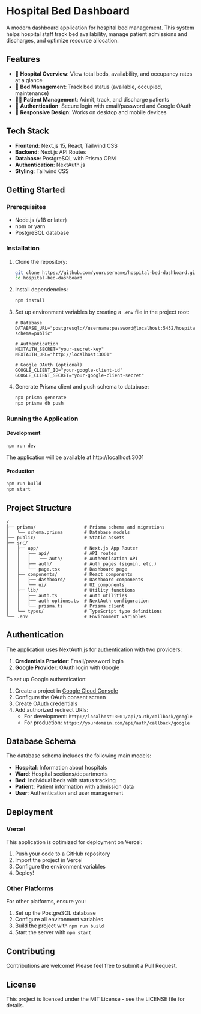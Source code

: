 # Hospital Bed Dashboard

A modern dashboard application for hospital bed management. This system helps hospital staff track bed availability, manage patient admissions and discharges, and optimize resource allocation.

## Features

- 🏥 **Hospital Overview**: View total beds, availability, and occupancy rates at a glance
- 🛌 **Bed Management**: Track bed status (available, occupied, maintenance)
- 👨‍⚕️ **Patient Management**: Admit, track, and discharge patients
- 🔑 **Authentication**: Secure login with email/password and Google OAuth
- 📱 **Responsive Design**: Works on desktop and mobile devices

## Tech Stack

- **Frontend**: Next.js 15, React, Tailwind CSS
- **Backend**: Next.js API Routes
- **Database**: PostgreSQL with Prisma ORM
- **Authentication**: NextAuth.js
- **Styling**: Tailwind CSS

## Getting Started

### Prerequisites

- Node.js (v18 or later)
- npm or yarn
- PostgreSQL database

### Installation

1. Clone the repository:
   ```bash
   git clone https://github.com/yourusername/hospital-bed-dashboard.git
   cd hospital-bed-dashboard
   ```

2. Install dependencies:
   ```bash
   npm install
   ```

3. Set up environment variables by creating a `.env` file in the project root:
   ```
   # Database
   DATABASE_URL="postgresql://username:password@localhost:5432/hospital_dashboard?schema=public"
   
   # Authentication
   NEXTAUTH_SECRET="your-secret-key"
   NEXTAUTH_URL="http://localhost:3001"
   
   # Google OAuth (optional)
   GOOGLE_CLIENT_ID="your-google-client-id"
   GOOGLE_CLIENT_SECRET="your-google-client-secret"
   ```

4. Generate Prisma client and push schema to database:
   ```bash
   npx prisma generate
   npx prisma db push
   ```

### Running the Application

#### Development

```bash
npm run dev
```

The application will be available at http://localhost:3001

#### Production

```bash
npm run build
npm start
```

## Project Structure

```
/
├── prisma/                  # Prisma schema and migrations
│   └── schema.prisma        # Database models
├── public/                  # Static assets
├── src/
│   ├── app/                 # Next.js App Router
│   │   ├── api/             # API routes
│   │   │   └── auth/        # Authentication API
│   │   ├── auth/            # Auth pages (signin, etc.)
│   │   └── page.tsx         # Dashboard page
│   ├── components/          # React components
│   │   ├── dashboard/       # Dashboard components
│   │   └── ui/              # UI components
│   ├── lib/                 # Utility functions
│   │   ├── auth.ts          # Auth utilities
│   │   ├── auth-options.ts  # NextAuth configuration
│   │   └── prisma.ts        # Prisma client
│   └── types/               # TypeScript type definitions
└── .env                     # Environment variables
```

## Authentication

The application uses NextAuth.js for authentication with two providers:

1. **Credentials Provider**: Email/password login
2. **Google Provider**: OAuth login with Google

To set up Google authentication:
1. Create a project in [Google Cloud Console](https://console.cloud.google.com/)
2. Configure the OAuth consent screen
3. Create OAuth credentials
4. Add authorized redirect URIs:
   - For development: `http://localhost:3001/api/auth/callback/google`
   - For production: `https://yourdomain.com/api/auth/callback/google`

## Database Schema

The database schema includes the following main models:

- **Hospital**: Information about hospitals
- **Ward**: Hospital sections/departments
- **Bed**: Individual beds with status tracking
- **Patient**: Patient information with admission data
- **User**: Authentication and user management

## Deployment

### Vercel

This application is optimized for deployment on Vercel:

1. Push your code to a GitHub repository
2. Import the project in Vercel
3. Configure the environment variables
4. Deploy!

### Other Platforms

For other platforms, ensure you:
1. Set up the PostgreSQL database
2. Configure all environment variables
3. Build the project with `npm run build`
4. Start the server with `npm start`

## Contributing

Contributions are welcome! Please feel free to submit a Pull Request.

## License

This project is licensed under the MIT License - see the LICENSE file for details.

